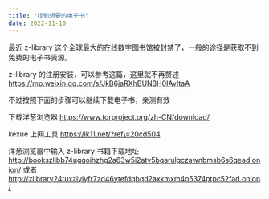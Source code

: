 ```yaml
---
title: "找到想要的电子书"
date: 2022-11-10
---
```


最近 z-library 这个全球最大的在线数字图书馆被封禁了，一般的途径是获取不到免费的电子书资源。

z-library 的注册安装，可以参考这篇，这里就不再赘述 https://mp.weixin.qq.com/s/JkB6jaRXhBUN3H0IAvItaA

不过按照下面的步骤可以继续下载电子书，亲测有效

下载洋葱浏览器 https://www.torproject.org/zh-CN/download/

kexue 上网工具 https://lk11.net/?ref\=20cd504

洋葱浏览器中输入 z-library 书籍下载地址
http://bookszlibb74ugqojhzhg2a63w5i2atv5bqarulgczawnbmsb6s6qead.onion/
或者
http://zlibrary24tuxziyiyfr7zd46ytefdqbqd2axkmxm4o5374ptpc52fad.onion/
